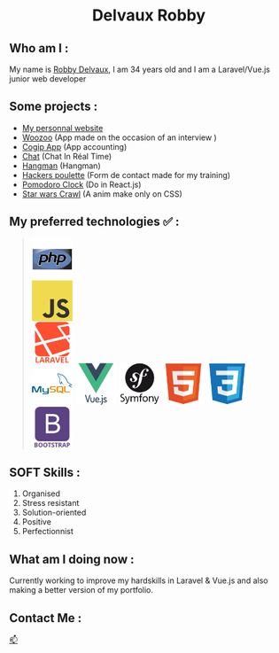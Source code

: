 <h1 style="color=#3ADF00;text-align: center;">Delvaux Robby</h1>


## Who am I :

My name is [Robby Delvaux](https://robby-delvaux.be), I am 34 years old and I am a Laravel/Vue.js junior web developer


## Some projects :

* [My personnal website](https://robby-delvaux.be)
* [Woozoo](http://woozoo.herokuapp.com/) (App made on the occasion of an interview )
* [Cogip App](https://delvauxrobby.yj.fr/delvauxrobby.yj.fr/blog/Assets/COGIP-app/Home/index) (App accounting)
* [Chat](https://becodechallenge.herokuapp.com/) (Chat In Réal Time)
* [Hangman](https://delvauxrobby.yj.fr/delvauxrobby.yj.fr/blog/Assets/hangman/hangman.php) (Hangman)
* [Hackers poulette](https://delvauxrobby.yj.fr/delvauxrobby.yj.fr/blog/Assets/hackers-poulette/index.php) (Form de contact made for my training)
* [Pomodoro Clock](https://delvaux1986.github.io/react-pomodoro/) (Do in React.js)
* [Star wars Crawl](https://delvaux1986.github.io/forShow/) (A anim make only on CSS)

## My preferred technologies :white_check_mark: :
>  
>  <img src="https://raw.githubusercontent.com/devicons/devicon/7a4ca8aa871d6dca81691e018d31eed89cb70a76/icons/php/php-original.svg" width="75" height="75" style="display:flex;"/>
>  <img src="https://raw.githubusercontent.com/devicons/devicon/7a4ca8aa871d6dca81691e018d31eed89cb70a76/icons/javascript/javascript-original.svg" width="75" height="75" style="display:flex;" />
>  <img src="https://raw.githubusercontent.com/devicons/devicon/7a4ca8aa871d6dca81691e018d31eed89cb70a76/icons/laravel/laravel-plain-wordmark.svg" width="75" height="75" style="display:flex;"/>
> <img src="https://raw.githubusercontent.com/devicons/devicon/7a4ca8aa871d6dca81691e018d31eed89cb70a76/icons/mysql/mysql-original-wordmark.svg" width="75" height="75" />
> <img src="https://raw.githubusercontent.com/devicons/devicon/7a4ca8aa871d6dca81691e018d31eed89cb70a76/icons/vuejs/vuejs-original-wordmark.svg" width="75" height="75" />
> <img src="https://raw.githubusercontent.com/devicons/devicon/7a4ca8aa871d6dca81691e018d31eed89cb70a76/icons/symfony/symfony-original-wordmark.svg" width="75" height="75" />
> <img src="https://raw.githubusercontent.com/devicons/devicon/7a4ca8aa871d6dca81691e018d31eed89cb70a76/icons/html5/html5-original.svg" width="75" height="75" />
> <img src="https://raw.githubusercontent.com/devicons/devicon/7a4ca8aa871d6dca81691e018d31eed89cb70a76/icons/css3/css3-original.svg" width="75" height="75" />
> <img src="https://raw.githubusercontent.com/devicons/devicon/7a4ca8aa871d6dca81691e018d31eed89cb70a76/icons/bootstrap/bootstrap-plain-wordmark.svg" width="75" height="75" />
> 



## SOFT Skills :

1. Organised
2. Stress resistant
3. Solution-oriented
4. Positive
5. Perfectionnist

## What am I doing now :

Currently working to improve my hardskills in Laravel & Vue.js and also making a better version of my portfolio.


## Contact Me :
[:mailbox:](mailto:delvaux.robby@protonmail.com)








